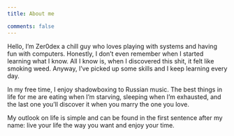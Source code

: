 ```yaml
---
title: About me

comments: false
---
```

Hello, I’m Zer0dex a chill guy who loves playing with systems and having fun with computers. Honestly, I don’t even remember when I started learning what I know. All I know is, when I discovered this shit, it felt like smoking weed. Anyway, I’ve picked up some skills and I keep learning every day.

In my free time, I enjoy shadowboxing to Russian music. The best things in life for me are eating when I’m starving, sleeping when I’m exhausted, and the last one you’ll discover it when you marry the one you love.

My outlook on life is simple and can be found in the first sentence after my name: live your life the way you want and enjoy your time.

